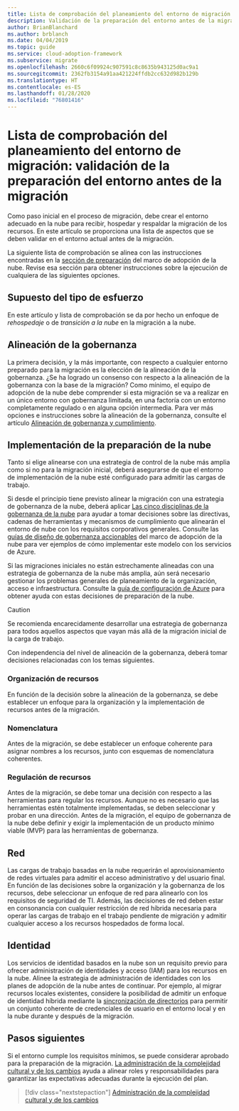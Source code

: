 ```yaml
---
title: Lista de comprobación del planeamiento del entorno de migración
description: Validación de la preparación del entorno antes de la migración
author: BrianBlanchard
ms.author: brblanch
ms.date: 04/04/2019
ms.topic: guide
ms.service: cloud-adoption-framework
ms.subservice: migrate
ms.openlocfilehash: 2660c6f09924c907591c8c8635b943125d0ac9a1
ms.sourcegitcommit: 2362fb3154a91aa421224ffdb2cc632d982b129b
ms.translationtype: HT
ms.contentlocale: es-ES
ms.lasthandoff: 01/28/2020
ms.locfileid: "76801416"
---
```

# <a name="migration-environment-planning-checklist-validate-environmental-readiness-prior-to-migration"></a>Lista de comprobación del planeamiento del entorno de migración: validación de la preparación del entorno antes de la migración

Como paso inicial en el proceso de migración, debe crear el entorno adecuado en la nube para recibir, hospedar y respaldar la migración de los recursos. En este artículo se proporciona una lista de aspectos que se deben validar en el entorno actual antes de la migración.

La siguiente lista de comprobación se alinea con las instrucciones encontradas en la [sección de preparación](../../../ready/index.md) del marco de adopción de la nube. Revise esa sección para obtener instrucciones sobre la ejecución de cualquiera de las siguientes opciones.

## <a name="effort-type-assumption"></a>Supuesto del tipo de esfuerzo

En este artículo y lista de comprobación se da por hecho un enfoque de _rehospedaje_ o de _transición a la nube_ en la migración a la nube.

## <a name="governance-alignment"></a>Alineación de la gobernanza

La primera decisión, y la más importante, con respecto a cualquier entorno preparado para la migración es la elección de la alineación de la gobernanza. ¿Se ha logrado un consenso con respecto a la alineación de la gobernanza con la base de la migración? Como mínimo, el equipo de adopción de la nube debe comprender si esta migración se va a realizar en un único entorno con gobernanza limitada, en una factoría con un entorno completamente regulado o en alguna opción intermedia. Para ver más opciones e instrucciones sobre la alineación de la gobernanza, consulte el artículo [Alineación de gobernanza y cumplimiento](../../expanded-scope/governance-or-compliance.md).

## <a name="cloud-readiness-implementation"></a>Implementación de la preparación de la nube

Tanto si elige alinearse con una estrategia de control de la nube más amplia como si no para la migración inicial, deberá asegurarse de que el entorno de implementación de la nube esté configurado para admitir las cargas de trabajo.

Si desde el principio tiene previsto alinear la migración con una estrategia de gobernanza de la nube, deberá aplicar [Las cinco disciplinas de la gobernanza de la nube](../../../govern/governance-disciplines.md) para ayudar a tomar decisiones sobre las directivas, cadenas de herramientas y mecanismos de cumplimiento que alinearán el entorno de nube con los requisitos corporativos generales. Consulte las [guías de diseño de gobernanza accionables](../../../govern/guides/index.md) del marco de adopción de la nube para ver ejemplos de cómo implementar este modelo con los servicios de Azure.

Si las migraciones iniciales no están estrechamente alineadas con una estrategia de gobernanza de la nube más amplia, aún será necesario gestionar los problemas generales de planeamiento de la organización, acceso e infraestructura. Consulte la [guía de configuración de Azure](../../../ready/azure-setup-guide/index.md) para obtener ayuda con estas decisiones de preparación de la nube.

> [!CAUTION]
> Se recomienda encarecidamente desarrollar una estrategia de gobernanza para todos aquellos aspectos que vayan más allá de la migración inicial de la carga de trabajo.

Con independencia del nivel de alineación de la gobernanza, deberá tomar decisiones relacionadas con los temas siguientes.

### <a name="resource-organization"></a>Organización de recursos

En función de la decisión sobre la alineación de la gobernanza, se debe establecer un enfoque para la organización y la implementación de recursos antes de la migración.

### <a name="nomenclature"></a>Nomenclatura

Antes de la migración, se debe establecer un enfoque coherente para asignar nombres a los recursos, junto con esquemas de nomenclatura coherentes.

### <a name="resource-governance"></a>Regulación de recursos

Antes de la migración, se debe tomar una decisión con respecto a las herramientas para regular los recursos. Aunque no es necesario que las herramientas estén totalmente implementadas, se deben seleccionar y probar en una dirección. Antes de la migración, el equipo de gobernanza de la nube debe definir y exigir la implementación de un producto mínimo viable (MVP) para las herramientas de gobernanza.

## <a name="network"></a>Red

Las cargas de trabajo basadas en la nube requerirán el aprovisionamiento de redes virtuales para admitir el acceso administrativo y del usuario final. En función de las decisiones sobre la organización y la gobernanza de los recursos, debe seleccionar un enfoque de red para alinearlo con los requisitos de seguridad de TI. Además, las decisiones de red deben estar en consonancia con cualquier restricción de red híbrida necesaria para operar las cargas de trabajo en el trabajo pendiente de migración y admitir cualquier acceso a los recursos hospedados de forma local.

## <a name="identity"></a>Identidad

Los servicios de identidad basados en la nube son un requisito previo para ofrecer administración de identidades y acceso (IAM) para los recursos en la nube. Alinee la estrategia de administración de identidades con los planes de adopción de la nube antes de continuar. Por ejemplo, al migrar recursos locales existentes, considere la posibilidad de admitir un enfoque de identidad híbrida mediante la [sincronización de directorios](../../../decision-guides/identity/index.md) para permitir un conjunto coherente de credenciales de usuario en el entorno local y en la nube durante y después de la migración.

## <a name="next-steps"></a>Pasos siguientes

Si el entorno cumple los requisitos mínimos, se puede considerar aprobado para la preparación de la migración. [La administración de la complejidad cultural y de los cambios](./cultural-complexity.md) ayuda a alinear roles y responsabilidades para garantizar las expectativas adecuadas durante la ejecución del plan.

> [!div class="nextstepaction"]
> [Administración de la complejidad cultural y de los cambios](./cultural-complexity.md)
